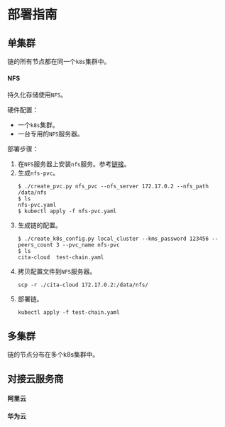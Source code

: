 # 部署指南

## 单集群

链的所有节点都在同一个`k8s`集群中。

#### NFS

持久化存储使用`NFS`。

硬件配置：

* 一个`k8s`集群。
* 一台专用的`NFS`服务器。

部署步骤：

1. 在`NFS`服务器上安装`nfs`服务。参考[链接](https://blog.csdn.net/qq_33789722/article/details/80280998)。
2. 生成`nfs-pvc`。
    ```
    $ ./create_pvc.py nfs_pvc --nfs_server 172.17.0.2 --nfs_path /data/nfs 
    $ ls
    nfs-pvc.yaml
    $ kubectl apply -f nfs-pvc.yaml
    ```
3. 生成链的配置。
    ```
    $ ./create_k8s_config.py local_cluster --kms_password 123456 --peers_count 3 --pvc_name nfs-pvc
    $ ls
    cita-cloud  test-chain.yaml
    ```
4. 拷贝配置文件到`NFS`服务器。
    ```
    scp -r ./cita-cloud 172.17.0.2:/data/nfs/
    ```
5. 部署链。
    ```
    kubectl apply -f test-chain.yaml
    ```

## 多集群

链的节点分布在多个k8s集群中。

## 对接云服务商

#### 阿里云

#### 华为云
